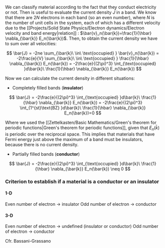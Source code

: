 
We can classify material according to the fact that they conduct electricity or not.
Then is useful to evaluate the current density $\bar{J}$ in a band. We know that there are $2N$ electrons in each band (so an even number), where $N$ is the number of unit cells in the system, each of which has a different velocity due to the [[Projects/Solid State Physics/Electron dynamics/Electron velocity and band energy|relation]] : $\bar{v}_n(\bar{k})=\frac{1}{\hbar} \nabla_{\bar{k}} E_n(\bar{k})$.
Then, to obtain the current density we have to sum over all velocities:

$$ \bar{J} = -2ne \sum_{\bar{k}\ \in\ \text{occupied} } \bar{v}_n(\bar{k}) = -2\frac{e}{V} \sum_{\bar{k}\ \in\ \text{occupied} } \frac{1}{\hbar} \nabla_{\bar{k}} E_n(\bar{k}) = -2\frac{e}{(2\pi)^3} \int_{\text{occupied} }d\bar{k}\  \frac{1}{\hbar} \nabla_{\bar{k}} E_n(\bar{k})   $$

Now we can calculate the current density in different situations:

- Completely filled bands (**insulator**)

$$ \bar{J} = -2\frac{e}{(2\pi)^3} \int_{\text{occupied} }d\bar{k}\  \frac{1}{\hbar} \nabla_{\bar{k}} E_n(\bar{k}) = -2\frac{e}{(2\pi)^3} \int_{1^{st}\text{BZ} }d\bar{k}\  \frac{1}{\hbar} \nabla_{\bar{k}} E_n(\bar{k})=0  $$

Where we used the [[Zettelkasten/Basic Mathematics/Green's theorem for periodic functions|Green's theorem for periodic functions]], given that $E_n(\bar{k})$ is periodic over the reciprocal space.
This implies that materials that have Fermi energy just above the maximum of a band must be insulators, because there is no current density.

- Partially filled bands (**conductor**)

$$ \bar{J} = -2\frac{e}{(2\pi)^3} \int_{\text{occupied} }d\bar{k}\  \frac{1}{\hbar} \nabla_{\bar{k}} E_n(\bar{k}) \neq 0  $$



### Criterion to establish if a material is a conductor or an insulator

#### 1-D

Even number of electron $\to$ insulator
Odd number of electron $\to$ conductor

#### 3-D

Even number of electron $\to$ undefined (insulator or conductor)
Odd number of electron $\to$ conductor

Cfr. Bassani-Grassano